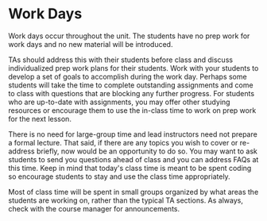 # Work Days

Work days occur throughout the unit.
The students have no prep work for work days and no new material will be introduced. 

TAs should address this with their students before class and discuss individualized prep work plans for their students. Work with your students to develop a set of goals to accomplish during the work day. Perhaps some students will take the time to complete outstanding assignments and come to class with questions that are blocking any 
further progress. For students who are up-to-date with assignments, you may offer other studying resources or encourage them to use
the in-class time to work on prep work for the next lesson. 

There is no need for large-group time and lead instructors need not prepare a formal lecture. That said, if there are any topics you
wish to cover or re-address briefly, now would be an opportunity to do so. You may want to ask students to send you questions ahead of 
class and you can address FAQs at this time. Keep in mind that today's class time is meant to be spent coding so encourage students to 
stay and use the class time appropriately. 

Most of class time will be spent in small groups organized by what areas the students are working on, rather than the typical TA sections. As always, check with the course manager for announcements. 
